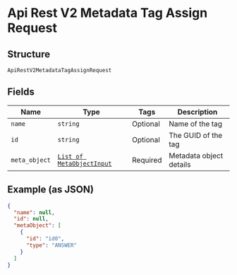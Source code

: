 
# Api Rest V2 Metadata Tag Assign Request

## Structure

`ApiRestV2MetadataTagAssignRequest`

## Fields

| Name | Type | Tags | Description |
|  --- | --- | --- | --- |
| `name` | `string` | Optional | Name of the tag |
| `id` | `string` | Optional | The GUID of the tag |
| `meta_object` | [`List of MetaObjectInput`](/doc/models/meta-object-input.md) | Required | Metadata object details |

## Example (as JSON)

```json
{
  "name": null,
  "id": null,
  "metaObject": [
    {
      "id": "id0",
      "type": "ANSWER"
    }
  ]
}
```

